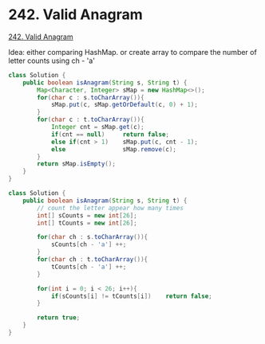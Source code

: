 # 242. Valid Anagram

[242. Valid Anagram](https://leetcode.cn/problems/valid-anagram/)

Idea: either comparing HashMap. or create array to compare the number of letter counts using ch - 'a'

```java
class Solution {
    public boolean isAnagram(String s, String t) {
      	Map<Character, Integer> sMap = new HashMap<>();
        for(char c : s.toCharArray()){
            sMap.put(c, sMap.getOrDefault(c, 0) + 1);
        }
        for(char c : t.toCharArray()){
            Integer cnt = sMap.get(c);
            if(cnt == null)     return false;
            else if(cnt > 1)    sMap.put(c, cnt - 1);
            else                sMap.remove(c);
        }
        return sMap.isEmpty();
    }
}
```

```java
class Solution {
    public boolean isAnagram(String s, String t) {
        // count the letter appear how many times
        int[] sCounts = new int[26];
        int[] tCounts = new int[26];

        for(char ch : s.toCharArray()){
            sCounts[ch - 'a'] ++;
        }
        for(char ch : t.toCharArray()){
            tCounts[ch - 'a'] ++;
        }

        for(int i = 0; i < 26; i++){
            if(sCounts[i] != tCounts[i])    return false;
        }

        return true;
    }
}
```

